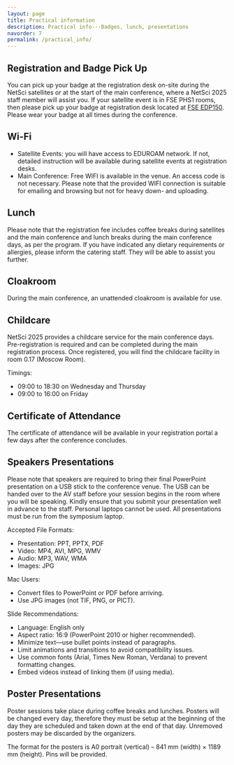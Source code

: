 ```yaml
---
layout: page
title: Practical information
description: Practical info---Badges, lunch, presentations
navorder: 7
permalink: /practical_info/
---
```





Registration and Badge Pick Up
------------------------------
You can pick up your badge at the registration desk on-site during the NetSci satellites or at the start of the main conference, where a NetSci 2025 staff member will assist you. If your satellite event is in FSE PHS1 rooms, then please pick up your badge at registration desk located at [FSE EDP150]( https://maps.app.goo.gl/MMmtLs3pW2aWT6DU8). Please wear your badge at all times during the conference.

Wi-Fi
-----
- Satellite Events: you will have access to EDUROAM network. If not, detailed instruction will be available during satellite events at registration desks.
- Main Conference: Free WIFI is available in the venue. An access code is not necessary. Please note that the provided WIFI connection is suitable for emailing and browsing but not for heavy down- and uploading.


Lunch
-----
Please note that the registration fee includes coffee breaks during satellites and the main conference and lunch breaks during the main conference days, as per the program. If you have indicated any dietary requirements or allergies, please inform the catering staff. They will be able to assist you further.

Cloakroom
---------
During the main conference, an unattended cloakroom is available for use.

Childcare
---------
NetSci 2025 provides a childcare service for the main conference days. Pre-registration is required and can be completed during the main registration process. Once registered, you will find the childcare facility in room 0.17 (Moscow Room).

Timings:  
- 09:00 to 18:30 on Wednesday and Thursday  
- 09:00 to 16:00 on Friday

Certificate of Attendance
-------------------------
The certificate of attendance will be available in your registration portal a few days after the conference concludes.

Speakers Presentations
----------------------
Please note that speakers are required to bring their final PowerPoint presentation on a USB stick to the conference venue. The USB can be handed over to the AV staff before your session begins in the room where you will be speaking. Kindly ensure that you submit your presentation well in advance to the staff. Personal laptops cannot be used. All presentations must be run from the symposium laptop.

Accepted File Formats:
- Presentation: PPT, PPTX, PDF  
- Video: MP4, AVI, MPG, WMV  
- Audio: MP3, WAV, WMA  
- Images: JPG  

Mac Users:
- Convert files to PowerPoint or PDF before arriving.  
- Use JPG images (not TIF, PNG, or PICT).  

Slide Recommendations:
- Language: English only  
- Aspect ratio: 16:9 (PowerPoint 2010 or higher recommended).  
- Minimize text—use bullet points instead of paragraphs.  
- Limit animations and transitions to avoid compatibility issues.  
- Use common fonts (Arial, Times New Roman, Verdana) to prevent formatting changes.  
- Embed videos instead of linking them (if using media).  

Poster Presentations
--------------------
Poster sessions take place during coffee breaks and lunches. Posters will be changed every day, therefore they must be setup at the beginning of the day they are scheduled and taken down at the end of that day. Unremoved posters may be discarded by the organizers.

The format for the posters is A0 portrait (vertical) – 841 mm (width) × 1189 mm (height). Pins will be provided.

